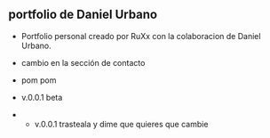 ## portfolio de Daniel Urbano

- Portfolio personal creado por RuXx con la colaboracion de Daniel Urbano.

- cambio en la sección de contacto
- pom pom
- v.0.0.1 beta
- - v.0.0.1 trasteala y dime que quieres que cambie